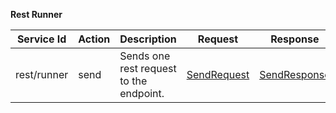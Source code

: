 **Rest Runner**

| Service Id | Action | Description | Request | Response |
| --- | --- | --- | --- | --- |
| rest/runner | send | Sends one rest request to the endpoint. | [SendRequest](service_contract.go) | [SendResponse](service_contract.go) |
